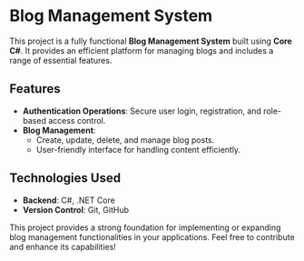 # Blog Management System

This project is a fully functional **Blog Management System** built using **Core C#**. It provides an efficient platform for managing blogs and includes a range of essential features.

## Features

- **Authentication Operations**: Secure user login, registration, and role-based access control.
- **Blog Management**:
  - Create, update, delete, and manage blog posts.
  - User-friendly interface for handling content efficiently.

## Technologies Used

- **Backend**: C#, .NET Core
- **Version Control**: Git, GitHub

This project provides a strong foundation for implementing or expanding blog management functionalities in your applications. Feel free to contribute and enhance its capabilities!
